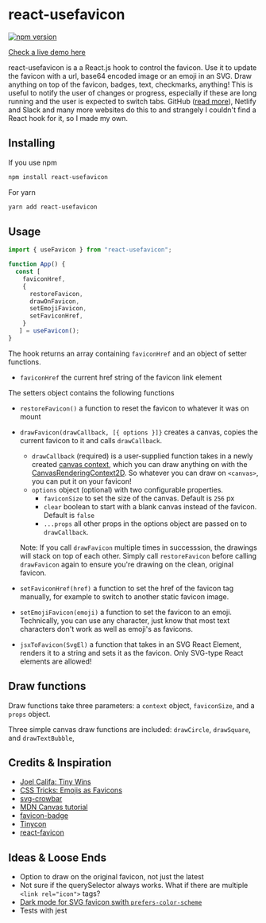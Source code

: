# react-usefavicon

[![npm version](https://badge.fury.io/js/react-usefavicon.svg)](https://www.npmjs.com/package/react-usefavicon)


[Check a live demo here](https://jules.engineer/usefavicon/)

react-usefavicon is a a React.js hook to control the favicon. Use it to update the favicon with a url, base64 encoded image or an emoji in an SVG. Draw anything on top of the favicon, badges, text, checkmarks, anything! This is useful to notify the user of changes or progress, especially if these are long running and the user is expected to switch tabs. GitHub ([read more](https://joelcalifa.com/blog/tiny-wins/)), Netlify and Slack and many more websites do this to and strangely I couldn't find a React hook for it, so I made my own.

## Installing

If you use npm

```bash
npm install react-usefavicon
```

For yarn

```bash
yarn add react-usefavicon
```

## Usage

```javascript
import { useFavicon } from "react-usefavicon";

function App() {
  const [
    faviconHref,
    {
      restoreFavicon,
      drawOnFavicon,
      setEmojiFavicon,
      setFaviconHref,
    }
   ] = useFavicon();
}
```

The hook returns an array containing `faviconHref` and an object of setter functions.

- `faviconHref` the current href string of the favicon link element

The setters object contains the following functions

- `restoreFavicon()` a function to reset the favicon to whatever it was on mount

- `drawFavicon(drawCallback, [{ options }]}` creates a canvas, copies the current favicon to it and calls `drawCallback`.

  - `drawCallback` (required) is a user-supplied function takes in a newly created [canvas context](https://developer.mozilla.org/en-US/docs/Web/API/CanvasRenderingContext2D), which you can draw anything on with the [CanvasRenderingContext2D](https://developer.mozilla.org/en-US/docs/Web/API/Canvas_API/Tutorial/Basic_usage). So whatever you can draw on `<canvas>`, you can put it on your favicon!
  - `options` object (optional) with two configurable properties.
    - `faviconSize` to set the size of the canvas. Default is `256` px
    - `clear` boolean to start with a blank canvas instead of the favicon. Default is `false`
    - `...props` all other props in the options object are passed on to `drawCallback`.

  Note: If you call `drawFavicon` multiple times in successsion, the drawings will stack on top of each other. Simply call `restoreFavicon` before calling `drawFavicon` again to ensure you're drawing on the clean, original favicon.

- `setFaviconHref(href)` a function to set the href of the favicon tag manually, for example to switch to another static favicon image.

- `setEmojiFavicon(emoji)` a function to set the favicon to an emoji. Technically, you can use any character, just know that most text characters don't work as well as emoji's as favicons.

- `jsxToFavicon(SvgEl)` a function that takes in an SVG React Element, renders it to a string and sets it as the favicon. Only SVG-type React elements are allowed!

## Draw functions

Draw functions take three parameters: a `context` object, `faviconSize`, and a `props` object.

Three simple canvas draw functions are included: `drawCircle`, `drawSquare`, and `drawTextBubble`,

## Credits & Inspiration

- [Joel Califa: Tiny Wins](https://joelcalifa.com/blog/tiny-wins/)
- [CSS Tricks: Emojis as Favicons](https://css-tricks.com/emojis-as-favicons/)
- [svg-crowbar](https://github.com/cy6erskunk/svg-crowbar/)
- [MDN Canvas tutorial](https://developer.mozilla.org/en-US/docs/Web/API/Canvas_API/Tutorial)
- [favicon-badge](https://glitch.com/edit/#!/favicon-badge?path=script.js%3A1%3A14)
- [Tinycon](https://github.com/tommoor/tinycon/blob/master/tinycon.js)
- [react-favicon](https://github.com/oflisback/react-favicon)

## Ideas & Loose Ends

- Option to draw on the original favicon, not just the latest
- Not sure if the querySelector always works. What if there are multiple `<link rel="icon">` tags?
- [Dark mode for SVG favicon swith `prefers-color-scheme`](https://blog.tomayac.com/2019/09/21/prefers-color-scheme-in-svg-favicons-for-dark-mode-icons/)
- Tests with jest
